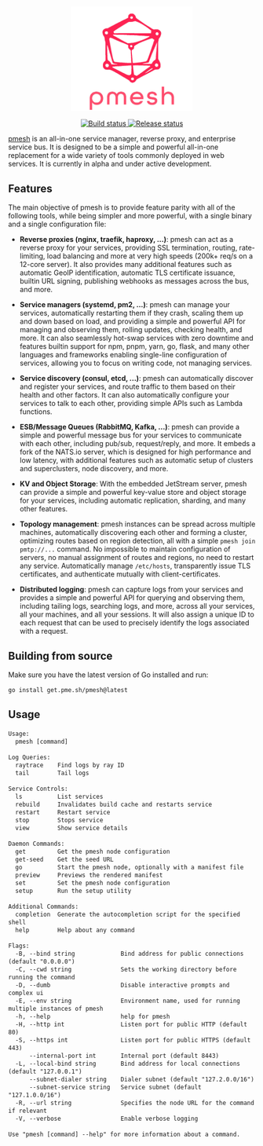<p align="center">
  <img src="logos/pmesh_title.png" width="248" alt="pme.sh">
</p>
<p align="center">
   <a href="https://github.com/pme-sh/pmesh/actions/workflows/build.yml">
      <img src="https://github.com/pme-sh/pmesh/actions/workflows/build.yml/badge.svg" alt="Build status">
   </a>
   <a href="https://github.com/pme-sh/pmesh/actions/workflows/release.yml">
      <img src="https://github.com/pme-sh/pmesh/actions/workflows/release.yml/badge.svg" alt="Release status">
   </a>
</p>

[pmesh](https://pme.sh) is an all-in-one service manager, reverse proxy, and enterprise service bus. It is designed to be a simple and powerful all-in-one replacement for a wide variety of tools commonly deployed in web services. It is currently in alpha and under active development.

## Features

The main objective of pmesh is to provide feature parity with all of the following tools, while being simpler and more powerful, with a single binary and a single configuration file:

- **Reverse proxies (nginx, traefik, haproxy, ...)**: pmesh can act as a reverse proxy for your services, providing SSL termination, routing, rate-limiting, load balancing and more at very high speeds (200k+ req/s on a 12-core server). It also provides many additional features such as automatic GeoIP identification, automatic TLS certificate issuance, builtin URL signing, publishing webhooks as messages across the bus, and more.

- **Service managers (systemd, pm2, ...)**: pmesh can manage your services, automatically restarting them if they crash, scaling them up and down based on load, and providing a simple and powerful API for managing and observing them, rolling updates, checking health, and more. It can also seamlessly hot-swap services with zero downtime and features builtin support for npm, pnpm, yarn, go, flask, and many other languages and frameworks enabling single-line configuration of services, allowing you to focus on writing code, not managing services.

- **Service discovery (consul, etcd, ...)**: pmesh can automatically discover and register your services, and route traffic to them based on their health and other factors. It can also automatically configure your services to talk to each other, providing simple APIs such as Lambda functions.

- **ESB/Message Queues (RabbitMQ, Kafka, ...)**: pmesh can provide a simple and powerful message bus for your services to communicate with each other, including pub/sub, request/reply, and more. It embeds a fork of the NATS.io server, which is designed for high performance and low latency, with additional features such as automatic setup of clusters and superclusters, node discovery, and more.

- **KV and Object Storage**: With the embedded JetStream server, pmesh can provide a simple and powerful key-value store and object storage for your services, including automatic replication, sharding, and many other features.

- **Topology management**: pmesh instances can be spread across multiple machines, automatically discovering each other and forming a cluster, optimizing routes based on region detection, all with a simple `pmesh join pmtp://...` command. No impossible to maintain configuration of servers, no manual assignment of routes and regions, no need to restart any service. Automatically manage `/etc/hosts`, transparently issue TLS certificates, and authenticate mutually with client-certificates.

- **Distributed logging**: pmesh can capture logs from your services and provides a simple and powerful API for querying and observing them, including tailing logs, searching logs, and more, across all your services, all your machines, and all your sessions. It will also assign a unique ID to each request that can be used to precisely identify the logs associated with a request.

## Building from source

Make sure you have the latest version of Go installed and run:

```sh
go install get.pme.sh/pmesh@latest
```

## Usage

```
Usage:
  pmesh [command]

Log Queries:
  raytrace    Find logs by ray ID
  tail        Tail logs

Service Controls:
  ls          List services
  rebuild     Invalidates build cache and restarts service
  restart     Restart service
  stop        Stops service
  view        Show service details

Daemon Commands:
  get         Get the pmesh node configuration
  get-seed    Get the seed URL
  go          Start the pmesh node, optionally with a manifest file
  preview     Previews the rendered manifest
  set         Set the pmesh node configuration
  setup       Run the setup utility

Additional Commands:
  completion  Generate the autocompletion script for the specified shell
  help        Help about any command

Flags:
  -B, --bind string             Bind address for public connections (default "0.0.0.0")
  -C, --cwd string              Sets the working directory before running the command
  -D, --dumb                    Disable interactive prompts and complex ui
  -E, --env string              Environment name, used for running multiple instances of pmesh
  -h, --help                    help for pmesh
  -H, --http int                Listen port for public HTTP (default 80)
  -S, --https int               Listen port for public HTTPS (default 443)
      --internal-port int       Internal port (default 8443)
  -L, --local-bind string       Bind address for local connections (default "127.0.0.1")
      --subnet-dialer string    Dialer subnet (default "127.2.0.0/16")
      --subnet-service string   Service subnet (default "127.1.0.0/16")
  -R, --url string              Specifies the node URL for the command if relevant
  -V, --verbose                 Enable verbose logging

Use "pmesh [command] --help" for more information about a command.
```
